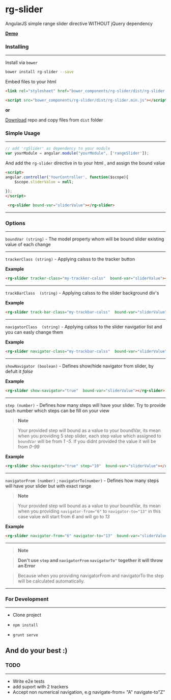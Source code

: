 rg-slider
========

AngularJS simple range slider  directive WITHOUT jQuery dependency

[**Demo**](http://manar007.github.io/rg-slider/)


### Installing
----------

Install via `bower`

```sh
bower install rg-slider --save
```


Embed files to your html

```html
<link rel="stylesheet" href="bower_components/rg-slider/dist/rg-slider.min.css">

<script src="bower_components/rg-slider/dist/rg-slider.min.js"></script>

```

**or**

[Download](https://github.com/manar007/rg-slider/archive/master.zip) repo and copy files from `dist` folder




### Simple Usage
----------

```js
// add 'rgSlider' as dependency to your module
var yourModule = angular.module("yourModule", ['rangeSlider']);
```

And add the `rg-slider` directive in to your html , and assign the bound value 
```html
<script>
angular.controller('YourController', function($scope){
    $scope.sliderValue = null;
    
});
</script>
```
```html
 <rg-slider bound-var="sliderValue"></rg-slider>
```

--------------

### Options
--------------
`boundVar (string)`  -   The model property whom will be bound slider existing value of each change


--------------
`trackerClass (string)`  -   Applying calsss to the tracker button 

**Example**


```html
<rg-slider tracker-class="my-trackker-calss"  bound-var="sliderValue"></rg-slider>

``` 
----------

`trackBarClass  (string)`  -  Applying calsss to the slider background div's 

**Example**


```html
<rg-slider track-bar-class="my-trackbar-calss"  bound-var="sliderValue"></rg-slider>

``` 
----------

`navigatorClass  (string)`  -  Applying calsss to the slider  navigatior list and you can easly change them

**Example**


```html
<rg-slider navigator-class="my-trackbar-calss"  bound-var="sliderValue"></rg-slider>

``` 
----------

`showNavigator (boolean)`  -  Defines show/hide navigator from slider, by defult it *false* 

**Example**


```html
<rg-slider show-navigator="true"  bound-var="sliderValue"></rg-slider>

``` 
----------

`step (number)`  -  Defines how many steps will have your slider. Try to provide such number which steps can be fill on your view


> **Note**

> Your provided step will bound as a value to your boundVar, its mean when you providing 5 step slider, each step value which assigned to `boundVar` will be from *1 -5*. If you didnt provided the value it will be from *0-99*

**Example**


```html
<rg-slider show-navigator="true" step="10"  bound-var="sliderValue"></rg-slider>

``` 

----------

`navigatorFrom (number)` ; `navigatorTo(number)`  -  Defines how many steps will have your slider but with exact range


> **Note**

> Your provided step will bound as a value to your boundVar, its mean when you providing `navigator-from="6"`  to `navigator-to="13"` in this case value will start from *6* and will go to *13*

**Example**


```html
<rg-slider navigator-from="6" navigator-to="13"  bound-var="sliderValue"></rg-slider>

``` 

----------

> **Note**

> **Don't use `step` and `navigatorFrom` `navigatorTo"` together it will throw an Error** 

> Because when you providing navigatorFrom and navigatorTo the step will be calculated automatically.

----------
### For Development

----------
- Clone project
 

- `npm install`

- `grunt serve`


And do your best :)
--------------

### TODO
----------

- Write e2e tests
- add suport with 2 trackers
- Accept non numerical navigation, e.g navigate-from= "A" navigate-to"Z"
